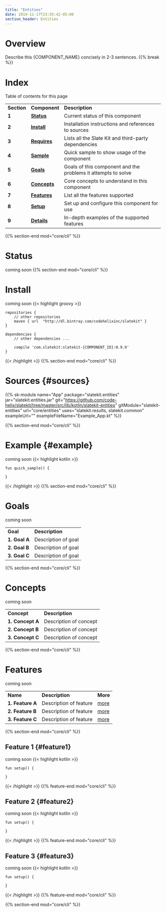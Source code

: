 ```yaml
---
title: "Entities"
date: 2019-11-17T23:55:42-05:00
section_header: Entities
---
```


# Overview
Describe this {COMPONENT_NAME} concisely in 2-3 sentences.
{{% break %}}

# Index
Table of contents for this page
<table class="table table-bordered table-striped">
    <tr>
        <td><strong>Section</strong></td>
        <td><strong>Component</strong></td>
        <td><strong>Description</strong></td>
    </tr>
    <tr>
        <td><strong>1</strong></td>
        <td><strong><a class="url-ch" href="core/cli#status">Status</a></strong></td>
        <td>Current status of this component</td>
    </tr>
    <tr>
        <td><strong>2</strong></td>
        <td><strong><a class="url-ch" href="core/cli#install">Install</a></strong></td>
        <td>Installation instructions and references to sources</td>
    </tr>
    <tr>
        <td><strong>3</strong></td>
        <td><strong><a class="url-ch" href="core/cli#requires">Requires</a></strong></td>
        <td>Lists all the Slate Kit and third-party dependencies</td>
    </tr>
    <tr>
        <td><strong>4</strong></td>
        <td><strong><a class="url-ch" href="core/cli#sample">Sample</a></strong></td>
        <td>Quick sample to show usage of the component</td>
    </tr>
    <tr>
        <td><strong>5</strong></td>
        <td><strong><a class="url-ch" href="core/cli#goals">Goals</a></strong></td>
        <td>Goals of this component and the problems it attempts to solve</td>
    </tr>
    <tr>
        <td><strong>6</strong></td>
        <td><strong><a class="url-ch" href="core/cli#concepts">Concepts</a></strong></td>
        <td>Core concepts to understand in this component</td>
    </tr>
    <tr>
        <td><strong>7</strong></td>
        <td><strong><a class="url-ch" href="core/cli#features">Features</a></strong></td>
        <td>List all the features supported</td>
    </tr>
    <tr>
        <td><strong>8</strong></td>
        <td><strong><a class="url-ch" href="core/cli#setup">Setup</a></strong></td>
        <td>Set up and configure this component for use</td>
    </tr>
    <tr>
        <td><strong>9</strong></td>
        <td><strong><a class="url-ch" href="core/cli#details">Details</a></strong></td>
        <td>In-depth examples of the supported features</td>
    </tr>
</table>
{{% section-end mod="core/cli" %}}

# Status
coming soon
{{% section-end mod="core/cli" %}}

# Install
coming soon
{{< highlight groovy >}}

    repositories {
        // other repositories
        maven { url  "http://dl.bintray.com/codehelixinc/slatekit" }
    }

    dependencies {
        // other dependencies ...

        compile 'com.slatekit:slatekit-{COMPONENT_ID}:0.9.9'
    }

{{< /highlight >}}
{{% section-end mod="core/cli" %}}

# Sources {#sources}
{{% sk-module 
    name="App"
    package="slatekit.entities"
    jar="slatekit.entities.jar"
    git="https://github.com/code-helix/slatekit/tree/master/src/lib/kotlin/slatekit-entities"
    gitModule="slatekit-entities"
    url="core/entities"
    uses="slatekit.results, slatekit.common"
    exampleUrl=""
    exampleFileName="Example_App.kt"
%}}

{{% section-end mod="core/cli" %}}

# Example {#example}
coming soon
{{< highlight kotlin >}}

    fun quick_sample() {
        
    }

{{< /highlight >}}
{{% section-end mod="core/cli" %}}

# Goals
coming soon
<table class="table table-bordered table-striped">
    <tr>
        <td><strong>Goal</strong></td>
        <td><strong>Description</strong></td>
    </tr>
    <tr>
        <td><strong>1. Goal A</strong></td>
        <td>Description of goal</td>
    </tr>
    <tr>
        <td><strong>2. Goal B</strong> </td>
        <td>Description of goal</td>                     
    </tr>
    <tr>
        <td><strong>3. Goal C</strong></td>
        <td>Description of goal</td>
    </tr>
</table>
{{% section-end mod="core/cli" %}}

# Concepts
coming soon
<table class="table table-bordered table-striped">
    <tr>
        <td><strong>Concept</strong></td>
        <td><strong>Description</strong></td>
    </tr>
    <tr>
        <td><strong>1. Concept A</strong></td>
        <td>Description of concept</td>
    </tr>
    <tr>
        <td><strong>2. Concept B</strong> </td>
        <td>Description of concept</td>                     
    </tr>
    <tr>
        <td><strong>3. Concept C</strong></td>
        <td>Description of concept</td>
    </tr>
</table>
{{% section-end mod="core/cli" %}}

# Features
coming soon
<table class="table table-bordered table-striped">
    <tr>
        <td><strong>Name</strong></td>
        <td><strong>Description</strong></td>
        <td><strong>More</strong></td>
    </tr>
    <tr>
        <td><strong>1. Feature A</strong></td>
        <td>Description of feature</td>
        <td><a href="arch/app/#feature1" class="more"><span class="btn btn-primary">more</span></a></td>
    </tr>
    <tr>
        <td><strong>2. Feature B</strong> </td>
        <td>Description of feature</td> 
        <td><a href="arch/app/#feature2" class="more"><span class="btn btn-primary">more</span></a></td>                    
    </tr>
    <tr>
        <td><strong>3. Feature C</strong></td>
        <td>Description of feature</td>
        <td><a href="arch/app/#feature3" class="more"><span class="btn btn-primary">more</span></a></td>
    </tr>
</table>
{{% section-end mod="core/cli" %}}


## Feature 1 {#feature1}
coming soon
{{< highlight kotlin >}}

    fun setup() {
        
    }

{{< /highlight >}}
{{% feature-end mod="core/cli" %}}

## Feature 2 {#feature2}
coming soon
{{< highlight kotlin >}}

    fun setup() {
        
    }

{{< /highlight >}}
{{% feature-end mod="core/cli" %}}

## Feature 3 {#feature3}
coming soon
{{< highlight kotlin >}}

    fun setup() {
        
    }

{{< /highlight >}}
{{% feature-end mod="core/cli" %}}

{{% section-end mod="core/cli" %}}

